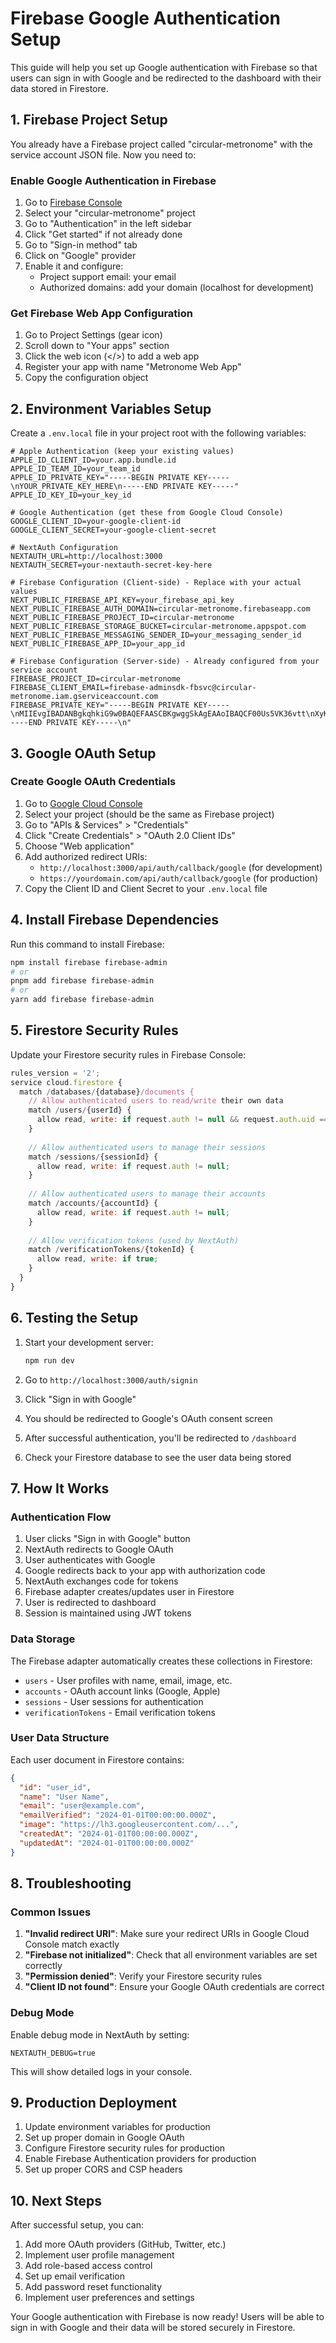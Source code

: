 # Firebase Google Authentication Setup

This guide will help you set up Google authentication with Firebase so that users can sign in with Google and be redirected to the dashboard with their data stored in Firestore.

## 1. Firebase Project Setup

You already have a Firebase project called "circular-metronome" with the service account JSON file. Now you need to:

### Enable Google Authentication in Firebase

1. Go to [Firebase Console](https://console.firebase.google.com/)
2. Select your "circular-metronome" project
3. Go to "Authentication" in the left sidebar
4. Click "Get started" if not already done
5. Go to "Sign-in method" tab
6. Click on "Google" provider
7. Enable it and configure:
   - Project support email: your email
   - Authorized domains: add your domain (localhost for development)

### Get Firebase Web App Configuration

1. Go to Project Settings (gear icon)
2. Scroll down to "Your apps" section
3. Click the web icon (</>) to add a web app
4. Register your app with name "Metronome Web App"
5. Copy the configuration object

## 2. Environment Variables Setup

Create a `.env.local` file in your project root with the following variables:

```env
# Apple Authentication (keep your existing values)
APPLE_ID_CLIENT_ID=your.app.bundle.id
APPLE_ID_TEAM_ID=your_team_id
APPLE_ID_PRIVATE_KEY="-----BEGIN PRIVATE KEY-----\nYOUR_PRIVATE_KEY_HERE\n-----END PRIVATE KEY-----"
APPLE_ID_KEY_ID=your_key_id

# Google Authentication (get these from Google Cloud Console)
GOOGLE_CLIENT_ID=your-google-client-id
GOOGLE_CLIENT_SECRET=your-google-client-secret

# NextAuth Configuration
NEXTAUTH_URL=http://localhost:3000
NEXTAUTH_SECRET=your-nextauth-secret-key-here

# Firebase Configuration (Client-side) - Replace with your actual values
NEXT_PUBLIC_FIREBASE_API_KEY=your_firebase_api_key
NEXT_PUBLIC_FIREBASE_AUTH_DOMAIN=circular-metronome.firebaseapp.com
NEXT_PUBLIC_FIREBASE_PROJECT_ID=circular-metronome
NEXT_PUBLIC_FIREBASE_STORAGE_BUCKET=circular-metronome.appspot.com
NEXT_PUBLIC_FIREBASE_MESSAGING_SENDER_ID=your_messaging_sender_id
NEXT_PUBLIC_FIREBASE_APP_ID=your_app_id

# Firebase Configuration (Server-side) - Already configured from your service account
FIREBASE_PROJECT_ID=circular-metronome
FIREBASE_CLIENT_EMAIL=firebase-adminsdk-fbsvc@circular-metronome.iam.gserviceaccount.com
FIREBASE_PRIVATE_KEY="-----BEGIN PRIVATE KEY-----\nMIIEvgIBADANBgkqhkiG9w0BAQEFAASCBKgwggSkAgEAAoIBAQCF00Us5VK36vtt\nXyKNGsyC5jW4P7jNmrUKSENVx9dRLvmVe/pGLHwx/7pkKSCUSHOh1t3rqtH4o4TX\noF2ePyuzvFGfF8UeszGjhmiy4NBjTrMOtTT0HQ0MQ7ezi4nPiY5Lh9oeJqZLlQS+\nMM7IdMjpPCi4SIr83aVdzNy66/H1gJLe60OSdMygZrW+LdeEct7Z2C5TxTaMpUVK\nGBY3HL7Ch0jVxdT4W04/b12uvwn2zpWR45KBACAf39CQJs9RTimySAv6BpgklMX4\naYbhwOTEHv9yQ/LIMxZKrJ0PlD9zwtO1XU4SB+UdfWj+KZBDxF1Vr9oJZ4phyfgl\nMBGxzJFfAgMBAAECggEANP4RnPMcO88Vi9xJwsVzaXw+lnzJMcWK3gz6ePvfA/tN\ngseqteIEtgnVZbcxevZrr5D1pM4qQkKCJp6Oo8zRAeXXDmArwvnjdKUTTY4fhsuR\ntQfFdcsRMSOZmUPuqNuIGNmtYhYc8L4MOEH8iD1Sl6UmXL8BJpugUZH/cBdhYzzZ\nk0nlV0vaTTOQtSAeTLRPGOFSa886C1VD9QpKFkzc4GFrv0lIbhVoWuKmfW9RQpDN\nreK6ci0QTiAimw29tSLOPoeEahnB01a93vZzPVjKTSrGhkS0WXPJIQLYobliY6BZ\neBafftkuA7Obn2q2Bxo0LFTbVcEgQ63eaKMQysr/VQKBgQC66djk4IB/+tReDWs/\nlEy7W19tP+uG/A4lEn8qoFNWymI1WO34n2tSQQ2wS66aiFDGg7OJb04vAs0s/ZRv\nqy5kWzk/nrxX3Va6yEHDELenQKqxIjv/eL2AlkgOAc1pEqsUH3Y/QI3wKqrAIsoW\nej6YwZydYbHgH88XWntwOQj5ywKBgQC3ShrA5RcZwAPQvxSLRhP63rODrybInsR/\n+/QtDyZMhM95pdwXKof/bHSDz9y+Oxdv3ZN2QYIsRPm7zY7ys3iA82OBeT34bwzT\nznVjGLn44ZsWJfnoNhJRJKCE40AdtvYb+4a8D1NPET0xj0eHsrQamhecN4Z+GdmD\n6r70Z4mkPQKBgEJ70VE/5ZUgFA/MOByqVEzEKIJEnTMrTqCzHpZ75ojVfe85zZOE\nqPjd+M9/bAC9gfXKfL7i321rUq2xGO5LdjnuFMPjY1zhdusDNhj7RkfwgYZ2Bd9O\nBCHL0p9g1r6MDFwhAL9o59PIaWnkNfueycst+tYkHM/6oH/PCF8XenDXAoGBAJV8\n+AL5FXUn+TSok43f0u3Z8pllIgGgE+26RXT2lSr1au3xS2cNhivZfdH/ly8DrOLM\n2bcqSIvombIFPiBOJesuFqsDgnp7v/+DtJPlF9CX2FAhGwi8CQZrFAwt+B4EGgfK\nhiIdcbnb+ofQLuvK4T+NC9KaKrPwS0pfC+z0APuVAoGBAJBdcV2MPfWgG6J/rI0W\nYcSNuSFD8ZoXkyl08nbtr62ukrzx4JzF16LG51kFp1PSyNR0OfuMNOttoqBfGNdg\nP7mVaMmgyoLTVR8LW6fjBGdyuggSApxivGjwVK46gMJhgOSl63md41XhsS7zwERW\n05xYtkVCMNwT7LtAVjcFwxsD\n-----END PRIVATE KEY-----\n"
```

## 3. Google OAuth Setup

### Create Google OAuth Credentials

1. Go to [Google Cloud Console](https://console.cloud.google.com/)
2. Select your project (should be the same as Firebase project)
3. Go to "APIs & Services" > "Credentials"
4. Click "Create Credentials" > "OAuth 2.0 Client IDs"
5. Choose "Web application"
6. Add authorized redirect URIs:
   - `http://localhost:3000/api/auth/callback/google` (for development)
   - `https://yourdomain.com/api/auth/callback/google` (for production)
7. Copy the Client ID and Client Secret to your `.env.local` file

## 4. Install Firebase Dependencies

Run this command to install Firebase:

```bash
npm install firebase firebase-admin
# or
pnpm add firebase firebase-admin
# or
yarn add firebase firebase-admin
```

## 5. Firestore Security Rules

Update your Firestore security rules in Firebase Console:

```javascript
rules_version = '2';
service cloud.firestore {
  match /databases/{database}/documents {
    // Allow authenticated users to read/write their own data
    match /users/{userId} {
      allow read, write: if request.auth != null && request.auth.uid == userId;
    }
    
    // Allow authenticated users to manage their sessions
    match /sessions/{sessionId} {
      allow read, write: if request.auth != null;
    }
    
    // Allow authenticated users to manage their accounts
    match /accounts/{accountId} {
      allow read, write: if request.auth != null;
    }
    
    // Allow verification tokens (used by NextAuth)
    match /verificationTokens/{tokenId} {
      allow read, write: if true;
    }
  }
}
```

## 6. Testing the Setup

1. Start your development server:
   ```bash
   npm run dev
   ```

2. Go to `http://localhost:3000/auth/signin`

3. Click "Sign in with Google"

4. You should be redirected to Google's OAuth consent screen

5. After successful authentication, you'll be redirected to `/dashboard`

6. Check your Firestore database to see the user data being stored

## 7. How It Works

### Authentication Flow

1. User clicks "Sign in with Google" button
2. NextAuth redirects to Google OAuth
3. User authenticates with Google
4. Google redirects back to your app with authorization code
5. NextAuth exchanges code for tokens
6. Firebase adapter creates/updates user in Firestore
7. User is redirected to dashboard
8. Session is maintained using JWT tokens

### Data Storage

The Firebase adapter automatically creates these collections in Firestore:

- `users` - User profiles with name, email, image, etc.
- `accounts` - OAuth account links (Google, Apple)
- `sessions` - User sessions for authentication
- `verificationTokens` - Email verification tokens

### User Data Structure

Each user document in Firestore contains:
```json
{
  "id": "user_id",
  "name": "User Name",
  "email": "user@example.com",
  "emailVerified": "2024-01-01T00:00:00.000Z",
  "image": "https://lh3.googleusercontent.com/...",
  "createdAt": "2024-01-01T00:00:00.000Z",
  "updatedAt": "2024-01-01T00:00:00.000Z"
}
```

## 8. Troubleshooting

### Common Issues

1. **"Invalid redirect URI"**: Make sure your redirect URIs in Google Cloud Console match exactly
2. **"Firebase not initialized"**: Check that all environment variables are set correctly
3. **"Permission denied"**: Verify your Firestore security rules
4. **"Client ID not found"**: Ensure your Google OAuth credentials are correct

### Debug Mode

Enable debug mode in NextAuth by setting:
```env
NEXTAUTH_DEBUG=true
```

This will show detailed logs in your console.

## 9. Production Deployment

1. Update environment variables for production
2. Set up proper domain in Google OAuth
3. Configure Firestore security rules for production
4. Enable Firebase Authentication providers for production
5. Set up proper CORS and CSP headers

## 10. Next Steps

After successful setup, you can:

1. Add more OAuth providers (GitHub, Twitter, etc.)
2. Implement user profile management
3. Add role-based access control
4. Set up email verification
5. Add password reset functionality
6. Implement user preferences and settings

Your Google authentication with Firebase is now ready! Users will be able to sign in with Google and their data will be stored securely in Firestore. 